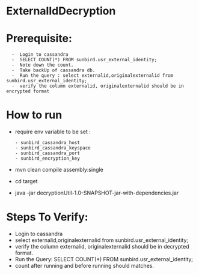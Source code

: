 # ExternalIdDecryption
# Prerequisite: 
      -  Login to cassandra
      -  SELECT COUNT(*) FROM sunbird.usr_external_identity;  
      -  Note down the count.
      -  Take backUp of cassandra db.
      -  Run the query : select externalid,originalexternalid from sunbird.usr_external_identity;
      -  verify the column externalid, originalexternalid should be in encrypted format
# How to run
  - require env variable to be set : </br>
  
        - sunbird_cassandra_host
        - sunbird_cassandra_keyspace
        - sunbird_cassandra_port
        - sunbird_encryption_key
   
   - mvn clean compile assembly:single
   - cd target
   - java -jar decryptionUtil-1.0-SNAPSHOT-jar-with-dependencies.jar 
     
# Steps To Verify:
   - Login to cassandra
   - select externalid,originalexternalid from sunbird.usr_external_identity;
   - verify the column externalid, originalexternalid should be in decrypted format.
   -  Run the Query: SELECT COUNT(*) FROM sunbird.usr_external_identity;  
   - count after running and before running should matches.
